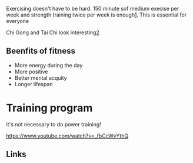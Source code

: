 Exercising doesn't have to be hard. 150 minute sof medium execise per week and
strength training twice per week is enough[1]. This is essential for everyone

Chi Gong and Tai Chi look interesting[2]

## Beenfits of fitness

* More energy during the day
* More positive
* Better mental acquity
* Longer lifespan

# Training program

it's not necessary to do power training!

<https://www.youtube.com/watch?v=_fbCcWyYthQ>

## Links

[1]: https://www.mayoclinic.org/healthy-lifestyle/fitness/basics/fitness-basics/hlv-20049447
[2]: https://www.vegan.com/fitness/

